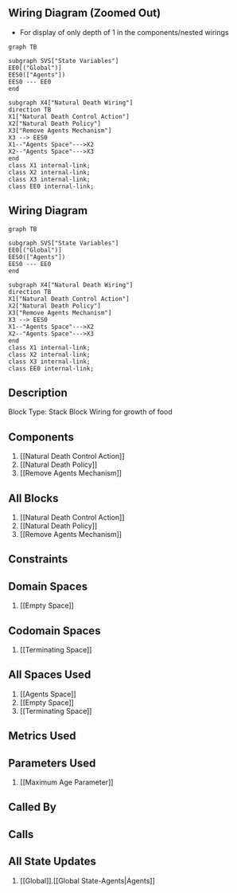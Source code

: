 ## Wiring Diagram (Zoomed Out)

- For display of only depth of 1 in the components/nested wirings
```mermaid
graph TB

subgraph SVS["State Variables"]
EE0[("Global")]
EES0(["Agents"])
EES0 --- EE0
end

subgraph X4["Natural Death Wiring"]
direction TB
X1["Natural Death Control Action"]
X2["Natural Death Policy"]
X3["Remove Agents Mechanism"]
X3 --> EES0
X1--"Agents Space"--->X2
X2--"Agents Space"--->X3
end
class X1 internal-link;
class X2 internal-link;
class X3 internal-link;
class EE0 internal-link;

```

## Wiring Diagram

```mermaid
graph TB

subgraph SVS["State Variables"]
EE0[("Global")]
EES0(["Agents"])
EES0 --- EE0
end

subgraph X4["Natural Death Wiring"]
direction TB
X1["Natural Death Control Action"]
X2["Natural Death Policy"]
X3["Remove Agents Mechanism"]
X3 --> EES0
X1--"Agents Space"--->X2
X2--"Agents Space"--->X3
end
class X1 internal-link;
class X2 internal-link;
class X3 internal-link;
class EE0 internal-link;

```

## Description

Block Type: Stack Block
Wiring for growth of food
## Components
1. [[Natural Death Control Action]]
2. [[Natural Death Policy]]
3. [[Remove Agents Mechanism]]

## All Blocks
1. [[Natural Death Control Action]]
2. [[Natural Death Policy]]
3. [[Remove Agents Mechanism]]

## Constraints

## Domain Spaces
1. [[Empty Space]]

## Codomain Spaces
1. [[Terminating Space]]

## All Spaces Used
1. [[Agents Space]]
2. [[Empty Space]]
3. [[Terminating Space]]

## Metrics Used

## Parameters Used
1. [[Maximum Age Parameter]]

## Called By

## Calls

## All State Updates
1. [[Global]].[[Global State-Agents|Agents]]


